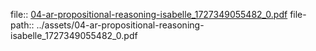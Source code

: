 file:: [04-ar-propositional-reasoning-isabelle_1727349055482_0.pdf](../assets/04-ar-propositional-reasoning-isabelle_1727349055482_0.pdf)
file-path:: ../assets/04-ar-propositional-reasoning-isabelle_1727349055482_0.pdf

